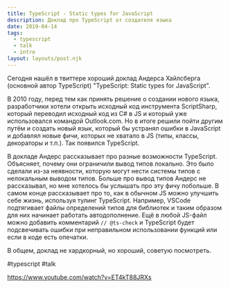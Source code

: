 ```yaml
---
title: TypeScript - Static types for JavaScript
description: Доклад про TypeScript от создателя языка
date: 2019-04-14
tags:
  - typescript
  - talk
  - intro
layout: layouts/post.njk
---
```

Сегодня нашёл в твиттере хороший доклад Андерса Хайлсберга (основной автор TypeScript) "TypeScript: Static types for JavaScript".

В 2010 году, перед тем как принять решение о создании нового языка, разработчики хотели открыть исходный код инструмента ScriptSharp, который переводил исходный код из C# в JS и который уже использовался командой Outlook.com. Но в итоге решили пойти другим путём и создать новый язык, который бы устранял ошибки в JavaScript и добавлял новые фичи, которых не хватало в JS (типы, классы, декораторы и т.п.). Так появился TypeScript.

В докладе Андерс рассказывает про разные возможности TypeScript. Объясняет, почему они ограничили вывод типов локально. Это было сделали из-за неявности, которую могут нести системы типов с нелокальным выводом типов. Больше про вывод типов Андерс не рассказывал, но мне хотелось бы услышать про эту фичу побольше. В самом конце рассказывает про то, как в обычном JS можно улучшить себе жизнь, используя тулинг TypeScript. Например, VSCode подтягивает файлы определений типов для библиотек и таким образом для них начинает работать автодополнение. Ещё в любой JS-файл можно добавить комментарий `// @ts-check` и TypeScript будет подсвечивать ошибки при неправильном использовании функций или если в коде есть опечатки.

В общем, доклад не хардкорный, но хороший, советую посмотреть.

#typescript #talk

https://www.youtube.com/watch?v=ET4kT88JRXs 
